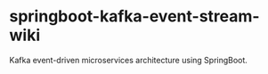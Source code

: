 # springboot-kafka-event-stream-wiki
Kafka event-driven microservices architecture using SpringBoot.
